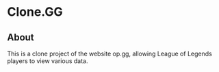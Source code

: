 <h1>Clone.GG</h1>
<h2>About</h2>
This is a clone project of the website op.gg, allowing League of Legends players to view various data.
